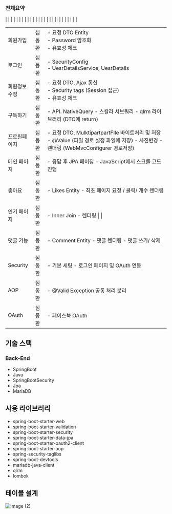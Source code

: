 ### 전체요약
<table>
<tr>
  <td>회원가입 </td>
  <td>심동환</td>
  <td> 
    - 요청 DTO Entity </br>
    - Password 암호화 </br>
    - 유효성 체크
  </td>
</tr>
<tr>
 <td>로그인</td> | 
  <td>심동환</td> | 
  <td>
    - SecurityConfig</br>
    - UesrDetailsService, UesrDetails
  </td>|
  <tr>
    <td> 회원정보수정 </td>
    <td>심동환 </td>| 
    <td>
      - 요청 DTO, Ajax 통신</br>
      - Security tags (Session 접근)</br>
      - 유효성 체크 
    </td>
  </tr>
  <tr>
    <td>구독하기 </td> 
  <td>심동환 </td> |  
  <td>
    - API. NativeQuery
    - 스칼라 서브쿼리
    - qlrm 라이브러리 (DTO에 return)
  </td>
 <tr>
    <td>프로필페이지</td> | <td>심동환</td> | <td>- 요청 DTO, MulktipartpartFIle 바이트처리 및 저장
- @Value (파일 경로 설정 파일에 저장)
- 사진변경
- 렌더링 (WebMvcConfigurer 경로저장) </td>
| <tr>
    <td>메인 페이지</td> | <td>심동환</td> | <td>- 응답 후 JPA 페이징
- JavaScript에서 스크롤 코드 진행</td> |
|<tr>
    <td> 좋아요</td> | 
  <td>심동환</td> | 
  <td>
    - Likes Entity
- 최초 페이지 요청 / 클릭/ 개수 렌더링 </td>|
|<tr>
    <td> 인기 페이지</td> | <td>심동환</td> | 
  <td>
      - Inner Join
      - 렌더링 |
|</td>
  <tr>
    <td> 댓글 기능</td> |<td> 심동환 </td>|<td> - Comment Entity
- 댓글 렌더링
- 댓글 쓰기/ 삭제
</td>
<tr>
    <td> Security</td> 
    <td> 심동환</td>
    <td>
      - 기본 세팅
      - 로그인 페이지 및 OAuth 연동
    </td> 
|</tr>
  <tr>
    <td> AOP</td> | <td>심동환</td> |<td> - @Valid Exception 공통 처리 분리</td> 
  </tr>
|<tr>
    <td> OAuth</td> |<td> 심동환</td> | <td>- 페이스북 OAuth</td> 
</tr>|
</table>

## 기술 스택

### Back-End

- SpringBoot
- Java
- SpringBootSecurity
- Jpa
- MariaDB

## 사용 라이브러리

- spring-boot-starter-web
- spring-boot-starter-validation
- spring-boot-starter-security
- spring-boot-starter-data-jpa
- spring-boot-starter-oauth2-client
- spring-boot-starter-aop
- spring-security-taglibs
- spring-boot-devtools
- mariadb-java-client
- qlrm
- lombok

## 테이블 설계
![image (2)](https://github.com/controller22/Springboot-Jpa-instagram-/assets/122349890/fa9ef34b-a90e-49d9-83fd-fbf4aa8d8018)
